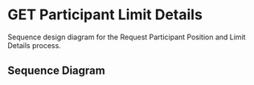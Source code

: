 # GET Participant Limit Details

Sequence design diagram for the Request Participant Position and Limit Details process.

## Sequence Diagram

